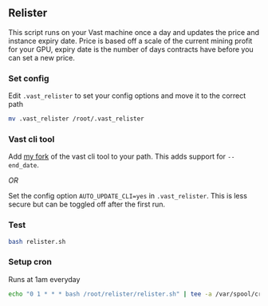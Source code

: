 ## Relister

This script runs on your Vast machine once a day and updates the price and instance expiry date. Price is based off a scale of the current mining profit for your GPU, expiry date is the number of days contracts have before you can set a new price.

### Set config
Edit `.vast_relister` to set your config options and move it to the correct path
```bash
mv .vast_relister /root/.vast_relister
```

### Vast cli tool
Add [my fork](https://github.com/leona/vast-python) of the vast cli tool to your path. This adds support for `--end_date`.

_OR_

Set the config option `AUTO_UPDATE_CLI=yes` in `.vast_relister`. This is less secure but can be toggled off after the first run.

### Test
```bash
bash relister.sh
```

### Setup cron
Runs at 1am everyday
```bash
echo "0 1 * * * bash /root/relister/relister.sh" | tee -a /var/spool/cron/crontabs/root
```
